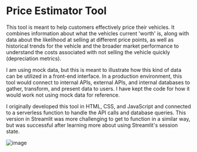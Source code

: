 # Price Estimator Tool

This tool is meant to help customers effectively price their vehicles. It combines information about what the vehicles current 'worth' is, along with data about the likelihood at selling at different price points, as well as historical trends for the vehicle and the broader market performance to understand the costs associated with not selling the vehicle quickly (depreciation metrics). 

I am using mock data, but this is meant to illustrate how this kind of data can be utilized in a front-end interface. In a production environment, this tool would connect to internal APIs, external APIs, and internal databases to gather, transform, and present data to users. I have kept the code for how it would work not using mock data for reference.

I originally developed this tool in HTML, CSS, and JavaScript and connected to a serverless function to handle the API calls and database queries. This version in Streamlit was more challenging to get to function in a similar way, but was successful after learning more about using Streamlit's session state.

![image](https://github.com/dillonalexander/Price-Estimator-Tool/assets/101664530/0678b50d-f774-4b46-ba67-b50018c01d28)

